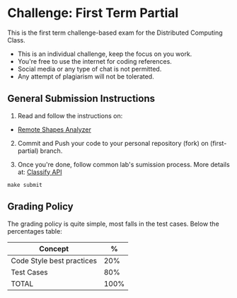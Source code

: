 Challenge:  First Term Partial
==============================

This is the first term challenge-based exam for the Distributed Computing Class.

- This is an individual challenge, keep the focus on you work.
- You're free to use the internet for coding references.
- Social media or any type of chat is not permitted.
- Any attempt of plagiarism will not be tolerated.


General Submission Instructions
-------------------------------

1. Read and follow the instructions on:
  - [Remote Shapes Analyzer](./remote-sa.md)

2. Commit and Push your code to your personal repository (fork) on (first-partial) branch.

3. Once you're done, follow common lab's sumission process. More details at: [Classify API](../../classify.md)
```
make submit
```

Grading Policy
--------------

The grading policy is quite simple, most falls in the test cases. Below the percentages table:


| Concept                             | %    |
|-------------------------------------|------|
| Code Style best practices           | 20%  |
| Test Cases                          | 80%  |
| TOTAL                               | 100% |

